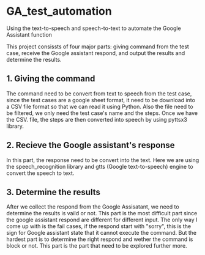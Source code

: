 # GA_test_automation
Using the text-to-speech and speech-to-text to automate the Google Assistant function

This project consissts of four major parts: giving command from the test case, receive the Google assistant respond, and output the results and determine the results.

## 1. Giving the command
The command need to be convert from text to speech from the test case, since the test cases are a google sheet format, it need to be download into a CSV file format so that we can read it using Python. Also the file need to be filtered, we only need the test case's name and the steps.
Once we have the CSV. file, the steps are then converted into speech by using pyttsx3 library.

## 2. Recieve the Google assistant's response
In this part, the response need to be convert into the text. Here we are using the speech_recognition library and gtts (Google text-to-speech) engine to convert the speech to text.

## 3. Determine the results
After we collect the respond from the Google Assisatant, we need to determine the results is vaild or not. This part is the most difficult part since the google assistant respond are different for different input. The only way I come up with is the fail cases, if the respond start with "sorry", this is the sign for Google assistant state that it cannot execute the command. But the hardest part is to determine the right respond and wether the command is block or not. This part is the part that need to be explored further more.
